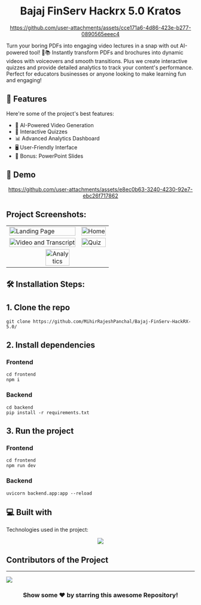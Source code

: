 <h1 align="center" id="title">Bajaj FinServ Hackrx 5.0 Kratos </h1>

<div align="center">

https://github.com/user-attachments/assets/cce171a6-4d86-423e-b277-0890565eeec4

</div>

<p id="description">Turn your boring PDFs into engaging video lectures in a snap with out AI-powered tool! 🚀📚 
Instantly transform PDFs and brochures into dynamic videos with voiceovers and smooth transitions. Plus we create interactive quizzes and provide detailed analytics to track your content's performance. Perfect for educators businesses or anyone looking to make learning fun and engaging!</p>

<h2>🧐 Features</h2>
Here're some of the project's best features:

*   🎥 AI-Powered Video Generation
*   📝 Interactive Quizzes
*   📊 Advanced Analytics Dashboard
*   🖥️ User-Friendly Interface
*   📄 Bonus: PowerPoint Slides

<h2>🚀 Demo</h2>

<div align="center">
 
https://github.com/user-attachments/assets/e8ec0b63-3240-4230-92e7-ebc26f717862

</div>

<h2>Project Screenshots:</h2>

<table>
  <tr>
    <td><img src="https://github.com/user-attachments/assets/d9520ad2-2fee-4f33-9f57-f3f510b18249" alt="Landing Page" width="100%"></td>
    <td><img src="https://github.com/user-attachments/assets/d6c99915-3e71-4fd7-9831-c830c1ac77e9" alt="Home" width="100%"></td>
  </tr>
  <tr>
    <td><img src="https://github.com/user-attachments/assets/ecf8ce15-0183-408c-acb6-c9c9dae6a4bd" alt="Video and Transcript" width="100%"></td>
    <td><img src="https://github.com/user-attachments/assets/699c05fb-8758-46d4-b68a-11bcf422c8c7" alt="Quiz" width="100%"></td>
  </tr>
  <tr>
    <td colspan="2" align="center"><img src="https://github.com/user-attachments/assets/bad43045-4456-46a5-9369-20b425b46897" alt="Analytics" width="50%"></td>
  </tr>
</table>


<h2>🛠️ Installation Steps:</h2>

## 1. Clone the repo

```
git clone https://github.com/MihirRajeshPanchal/Bajaj-FinServ-HackRX-5.0/
```

## 2. Install dependencies

### Frontend

```
cd frontend 
npm i
```
### Backend

```
cd backend
pip install -r requirements.txt
```
## 3. Run the project

### Frontend

```
cd frontend
npm run dev
```
### Backend

```
uvicorn backend.app:app --reload
```
  
<h2>💻 Built with</h2>

Technologies used in the project:

<p align="center">
  <a href="https://skillicons.dev">
    <img src="https://skillicons.dev/icons?i=nextjs,react,py,fastapi,aws,gcp,dynamodb,vercel&perline=14" />
  </a>
</p>

## Contributors of the Project
<hr>
<p align="start">
<a  href="https://github.com/MihirRajeshPanchal/Bajaj-FinServ-HackRX-5.0/graphs/contributors">
  <img src="https://contrib.rocks/image?repo=MihirRajeshPanchal/Bajaj-FinServ-HackRX-5.0"/>
</a>
</p>

<div align="center">

### Show some ❤️ by starring this awesome Repository!

</div>

